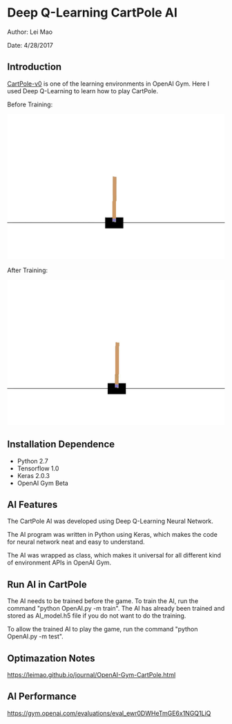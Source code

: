 # Deep Q-Learning CartPole AI

Author: Lei Mao

Date: 4/28/2017

## Introduction

[CartPole-v0](https://gym.openai.com/envs/CartPole-v0) is one of the learning environments in OpenAI Gym. Here I used Deep Q-Learning to learn how to play CartPole.

Before Training:

![](presentation/episode_0.gif)

After Training:

![](presentation/episode_27000.gif)

## Installation Dependence

* Python 2.7
* Tensorflow 1.0
* Keras 2.0.3
* OpenAI Gym Beta

## AI Features

The CartPole AI was developed using Deep Q-Learning Neural Network. 

The AI program was written in Python using Keras, which makes the code for neural network neat and easy to understand.

The AI was wrapped as class, which makes it universal for all different kind of environment APIs in OpenAI Gym.

## Run AI in CartPole

The AI needs to be trained before the game. To train the AI, run the command "python OpenAI.py -m train". The AI has already been trained and stored as AI_model.h5 file if you do not want to do the training.

To allow the trained AI to play the game, run the command "python OpenAI.py -m test".

## Optimazation Notes

<https://leimao.github.io/journal/OpenAI-Gym-CartPole.html>

## AI Performance

<https://gym.openai.com/evaluations/eval_ewr0DWHeTmGE6x1NGQ1LiQ>
